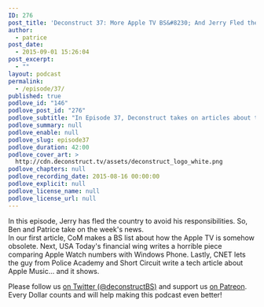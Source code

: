 ```yaml
---
ID: 276
post_title: 'Deconstruct 37: More Apple TV BS&#8230; And Jerry Fled the Country'
author:
  - patrice
post_date:
  - 2015-09-01 15:26:04
post_excerpt:
  - ""
layout: podcast
permalink:
  - /episode/37/
published: true
podlove_id: "146"
podlove_post_id: "276"
podlove_subtitle: "In Episode 37, Deconstruct takes on articles about the AppleTV's obsolescence, the Apple Watch's sales numbers compared to Windows Phone, and a horrible article about Apple Music."
podlove_summary: null
podlove_enable: null
podlove_slug: episode37
podlove_duration: 42:00
podlove_cover_art: >
  http://cdn.deconstruct.tv/assets/deconstruct_logo_white.png
podlove_chapters: null
podlove_recording_date: 2015-08-16 00:00:00
podlove_explicit: null
podlove_license_name: null
podlove_license_url: null
---
```

<p>In this episode, Jerry has fled the country to avoid his responsibilities.  So, Ben and Patrice take on the week's news.  
<br />
In our first article, CoM makes a BS list about how the Apple TV is somehow obsolete.    Next, USA Today's financial wing writes a horrible piece comparing Apple Watch numbers with Windows Phone.  Lastly, CNET lets the guy from Police Academy and Short Circuit write a tech article about Apple Music... and it shows.
</p>
<p>Please follow us <a href="http://twitter.com/deconstructBS">on Twitter (@deconstructBS)</a> and support us <a href="http://patreon.com/deconstruct">on Patreon</a>. Every Dollar counts and will help making this podcast even better!
</p>